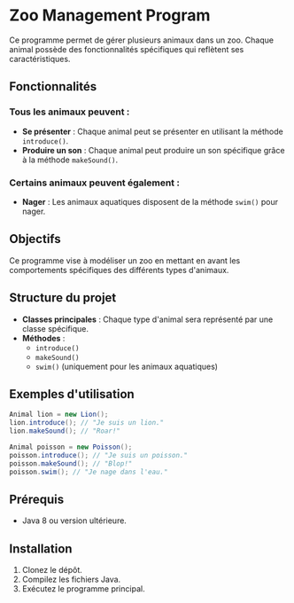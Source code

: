 # Zoo Management Program

Ce programme permet de gérer plusieurs animaux dans un zoo. Chaque animal possède des fonctionnalités spécifiques qui reflètent ses caractéristiques.

## Fonctionnalités

### Tous les animaux peuvent :

- **Se présenter** : Chaque animal peut se présenter en utilisant la méthode `introduce()`.
- **Produire un son** : Chaque animal peut produire un son spécifique grâce à la méthode `makeSound()`.

### Certains animaux peuvent également :

- **Nager** : Les animaux aquatiques disposent de la méthode `swim()` pour nager.

## Objectifs

Ce programme vise à modéliser un zoo en mettant en avant les comportements spécifiques des différents types d'animaux.

## Structure du projet

- **Classes principales** : Chaque type d'animal sera représenté par une classe spécifique.
- **Méthodes** :
  - `introduce()`
  - `makeSound()`
  - `swim()` (uniquement pour les animaux aquatiques)

## Exemples d'utilisation

```java
Animal lion = new Lion();
lion.introduce(); // "Je suis un lion."
lion.makeSound(); // "Roar!"

Animal poisson = new Poisson();
poisson.introduce(); // "Je suis un poisson."
poisson.makeSound(); // "Blop!"
poisson.swim(); // "Je nage dans l'eau."
```

## Prérequis

- Java 8 ou version ultérieure.

## Installation

1. Clonez le dépôt.
2. Compilez les fichiers Java.
3. Exécutez le programme principal.
